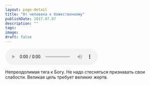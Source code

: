 ```yaml
---
layout: page-detail
title: "От человека к божественному"
publishDate: 2017.07.07
description: ""
tags:
image:
draft: false
---
```


<audio title="2017.07.07 - От человека к божественному.mp3" src="/upload/iblock/ac5/ac5718945c5ea1f72e73b13093bd179a.mp3" controls=""></audio>

 Непреодолимая тяга к Богу. Не надо стесняться признавать свои слабости. Великая цель требует великих жертв. 

  
